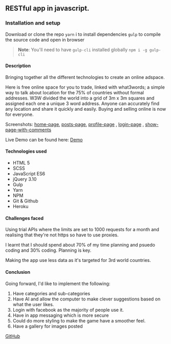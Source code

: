 ## RESTful app in javascript.

###


### Installation and setup
Download or clone the repo
`yarn` i to install dependencies
`gulp` to compile the source code and open in browser

> **Note**: You'll need to have `gulp-cli` installed globally
> `npm i -g gulp-cli`

#### Description
Bringing together all the different technologies to create an online adspace.

Here is free online space for you to trade, linked with what3words; a simple way to talk about location for the 75% of countries without formal addresses. W3W divided the world into a grid of 3m x 3m squares and assigned each one a unique 3 word address. Anyone can accurately find any location and share it quickly and easily. Buying and selling online is now for everyone.

Screenshots:
[home-page](http://i.imgur.com/DrP1xfw.png), [posts-page](http://i.imgur.com/qYNhkrN.png), [profile-page](http://i.imgur.com/LVyiRrf.png) , [login-page](http://i.imgur.com/iG0rbo1.png) ,  [show-page-with-comments](http://i.imgur.com/kclQCgb.png)

Live Demo can be found here: [Demo](https://polar-springs-29447.herokuapp.com/)

#### Technologies used

- HTML 5
- SCSS
- JavaScript ES6
- jQuery 3.10
- Gulp
- Yarn
- NPM
- Git & Github
- Heroku

#### Challenges faced

Using trial APIs where the limits are set to 1000 requests for a month and realising that they're not https so have to use proxies.

I learnt that I should spend about 70% of my time planning and psuedo coding and 30% coding. Planning is  key.

Making the app use less data as it's targeted for 3rd world countries.



#### Conclusion
Going forward, I'd like to implement the following:

1. Have categories and sub-categories
2. Have AI and allow the computer to make clever suggestions based on what the user likes.
3. Login with facebook as the majority of people use it.
4. Have in app messaging which is more secure
5. Could do more styling to make the game have a smoother feel.
6. Have a gallery for images posted


[GitHub](https://github.com/obfusticatedcode)
